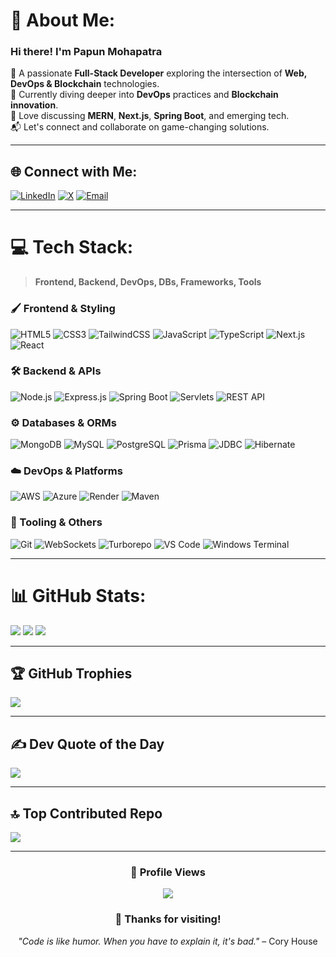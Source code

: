 # 💫 About Me:
### Hi there! I'm **Papun Mohapatra**  
🚀 A passionate **Full-Stack Developer** exploring the intersection of **Web, DevOps & Blockchain** technologies.  
🔗 Currently diving deeper into **DevOps** practices and **Blockchain innovation**.  
💬 Love discussing **MERN**, **Next.js**, **Spring Boot**, and emerging tech.  
📬 Let's connect and collaborate on game-changing solutions.

---

## 🌐 Connect with Me:
[![LinkedIn](https://img.shields.io/badge/LinkedIn-%230077B5.svg?logo=linkedin&logoColor=white)](https://linkedin.com/in/papunm) 
[![X](https://img.shields.io/badge/X-black.svg?logo=X&logoColor=white)](https://x.com/gotenseijuro) 
[![Email](https://img.shields.io/badge/Email-4285F4?logo=gmail&logoColor=white)](mailto:gohanmohapatra@gmail.com)

---

# 💻 Tech Stack:
> **Frontend, Backend, DevOps, DBs, Frameworks, Tools**

### 🖌️ Frontend & Styling
![HTML5](https://img.shields.io/badge/html5-%23E34F26.svg?style=for-the-badge&logo=html5&logoColor=white)
![CSS3](https://img.shields.io/badge/css3-%231572B6.svg?style=for-the-badge&logo=css3&logoColor=white)
![TailwindCSS](https://img.shields.io/badge/tailwindcss-%2338B2AC.svg?style=for-the-badge&logo=tailwind-css&logoColor=white)
![JavaScript](https://img.shields.io/badge/javascript-%23323330.svg?style=for-the-badge&logo=javascript)
![TypeScript](https://img.shields.io/badge/typescript-%23007ACC.svg?style=for-the-badge&logo=typescript)
![Next.js](https://img.shields.io/badge/Next.js-0070F3?style=for-the-badge&logo=next.js&logoColor=white)
![React](https://img.shields.io/badge/react-%2361DAFB.svg?style=for-the-badge&logo=react&logoColor=black)

### 🛠️ Backend & APIs
![Node.js](https://img.shields.io/badge/node.js-339933?style=for-the-badge&logo=node.js&logoColor=white)
![Express.js](https://img.shields.io/badge/express.js-%23404d59.svg?style=for-the-badge&logo=express)
![Spring Boot](https://img.shields.io/badge/Spring_Boot-6DB33F?style=for-the-badge&logo=spring-boot&logoColor=white)
![Servlets](https://img.shields.io/badge/Servlets-JavaEE-%23ED8B00?style=for-the-badge&logo=java)
![REST API](https://img.shields.io/badge/REST-API-%23007ACC.svg?style=for-the-badge)

### ⚙️ Databases & ORMs
![MongoDB](https://img.shields.io/badge/MongoDB-%234ea94b.svg?style=for-the-badge&logo=mongodb)
![MySQL](https://img.shields.io/badge/mysql-4479A1.svg?style=for-the-badge&logo=mysql)
![PostgreSQL](https://img.shields.io/badge/postgresql-%23316192.svg?style=for-the-badge&logo=postgresql)
![Prisma](https://img.shields.io/badge/Prisma-3982CE?style=for-the-badge&logo=prisma&logoColor=white)
![JDBC](https://img.shields.io/badge/JDBC-%23323330.svg?style=for-the-badge&logo=java&logoColor=white)
![Hibernate](https://img.shields.io/badge/Hibernate-59666C?style=for-the-badge&logo=hibernate&logoColor=white)

### ☁️ DevOps & Platforms
![AWS](https://img.shields.io/badge/AWS-%23FF9900.svg?style=for-the-badge&logo=amazon-aws)
![Azure](https://img.shields.io/badge/azure-%230072C6.svg?style=for-the-badge&logo=microsoftazure)
![Render](https://img.shields.io/badge/Render-%46E3B7.svg?style=for-the-badge&logo=render)
![Maven](https://img.shields.io/badge/Maven-%230074b6.svg?style=for-the-badge&logo=apachemaven)

### 🔗 Tooling & Others
![Git](https://img.shields.io/badge/git-%23F05033.svg?style=for-the-badge&logo=git&logoColor=white)
![WebSockets](https://img.shields.io/badge/WebSockets-%23007ACC.svg?style=for-the-badge)
![Turborepo](https://img.shields.io/badge/Turborepo-0070F3?style=for-the-badge&logo=vercel&logoColor=white)
![VS Code](https://img.shields.io/badge/VSCode-%23007ACC.svg?style=for-the-badge&logo=visual-studio-code)
![Windows Terminal](https://img.shields.io/badge/Windows%20Terminal-%234D4D4D.svg?style=for-the-badge&logo=windows-terminal)

---

# 📊 GitHub Stats:
![](https://github-readme-stats.vercel.app/api?username=Papun1111&theme=tokyonight&hide_border=false&include_all_commits=false&count_private=false)
![](https://github-readme-streak-stats.herokuapp.com/?user=Papun1111&theme=tokyonight&hide_border=false)
![](https://github-readme-stats.vercel.app/api/top-langs/?username=Papun1111&theme=tokyonight&hide_border=false&layout=compact)

---

## 🏆 GitHub Trophies
![](https://github-profile-trophy.vercel.app/?username=Papun1111&theme=tokyonight&no-frame=false&no-bg=false&margin-w=4)

---

## ✍️ Dev Quote of the Day
![](https://quotes-github-readme.vercel.app/api?type=horizontal&theme=tokyonight)

---

## 🔝 Top Contributed Repo
![](https://github-contributor-stats.vercel.app/api?username=Papun1111&limit=5&theme=tokyonight&combine_all_yearly_contributions=true)

---

<div align="center">
  
### 🌊 Profile Views
![](https://komarev.com/ghpvc/?username=Papun1111&color=blueviolet&style=flat-square)

### 💙 Thanks for visiting!
*"Code is like humor. When you have to explain it, it's bad."* – Cory House

</div>

<!-- Proudly created with GPRM ( https://gprm.itsvg.in ) -->
